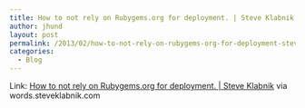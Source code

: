 ```yaml
---
title: How to not rely on Rubygems.org for deployment. | Steve Klabnik
author: jhund
layout: post
permalink: /2013/02/how-to-not-rely-on-rubygems-org-for-deployment-steve-klabnik/
categories:
  - Blog
---
```

Link: [How to not rely on Rubygems.org for deployment. | Steve Klabnik][1] via words.steveklabnik.com

 [1]: http://words.steveklabnik.com/how-to-not-rely-on-rubygemsorg-for-deployment